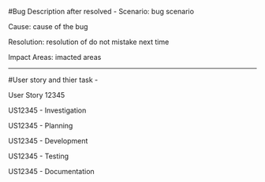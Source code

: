 #Bug Description after resolved - 
Scenario: bug scenario

Cause: cause of the bug

Resolution: resolution of do not mistake next time

Impact Areas: imacted areas



---
#User story and thier task - 

User Story 12345


US12345 - Investigation

US12345 - Planning

US12345 - Development

US12345 - Testing

US12345 - Documentation

